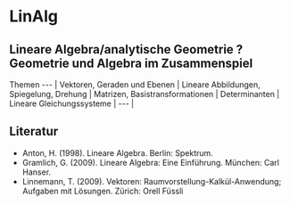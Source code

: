 LinAlg
======

## Lineare Algebra/analytische Geometrie ? Geometrie und Algebra im Zusammenspiel

Themen
--- |
Vektoren, Geraden und Ebenen |
Lineare Abbildungen, Spiegelung, Drehung |
Matrizen, Basistransformationen |
Determinanten |
Lineare Gleichungssysteme |
--- |


## Literatur

- Anton, H. (1998). Lineare Algebra. Berlin: Spektrum.
- Gramlich, G. (2009). Lineare Algebra: Eine Einführung. München: Carl Hanser.
- Linnemann, T. (2009). Vektoren: Raumvorstellung-Kalkül-Anwendung; Aufgaben mit Lösungen. Zürich: Orell Füssli
